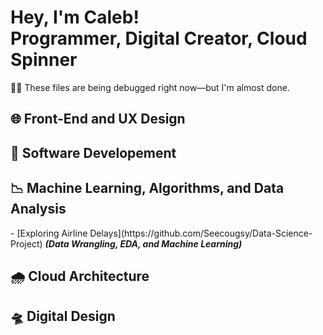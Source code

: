 <h1>Hey, I'm Caleb! <br/></a href="https://github.com/joshmadakor1"/>Programmer</a>, </a href="https://www.linkedin.com/in/joshmadakor/">Digital Creator</a>, </a href="https://www.youtube.com/c/joshmadakor">Cloud Spinner</a></h1>
<p>👨‍🔧 These files are being debugged right now—but I'm almost done. </p>


<h2>🌐 Front-End and UX Design</h2>


<h2>💾 Software Developement</h2>

<h2>📉 Machine Learning, Algorithms, and Data Analysis </h2>
 - [Exploring Airline Delays](https://github.com/Seecougsy/Data-Science-Project) <b><i>(Data Wrangling, EDA, and Machine Learning)</b></i>

<h2>🌧️ Cloud Architecture </h2>


<h2>🛸  Digital Design </h2>



